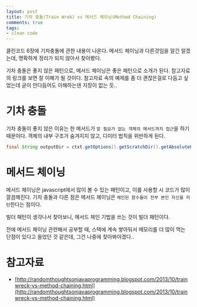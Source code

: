 ```yaml
---
layout: post
title: 기차 충돌(Train Wrek) vs 메서드 체이닝(Method Chaining)
comments: true
tags:
- clean code
---
```


클린코드 6장에 기차충돌에 관한 내용이 나온다. 메서드 체이닝과 다른것임을 알긴 알겠는데, 명확하게 정리가 되지 않아서 찾아봤다.     

기차 충돌은 좋지 않은 패턴으로, 메서드 체이닝은 좋은 패턴으로 소개가 된다. 참고자료의 링크를 보면 잘 이해가 될 것이다. 참고자료 속의 예제를 좀 더 괜찮은걸로 다듬고 싶었는데 굳이 안다듬어도 이해하는덴 지장이 없는 듯..     

# 기차 충돌
기차 충돌이 좋지 않은 이유는 한 메서드가 `알 필요가 없는 객체의 메서드까지 접근`을 하기 때문이다. 객체의 내부 구조가 숨겨지지 않고, 디미터 법칙을 위반하게 된다.     
``` java
final String outputDir = ctxt.getOptions().getScratchDir().getAbsolutePath();
```

# 메서드 체이닝
메서드 체이닝은 javascript에서 많이 볼 수 있는 패턴이고, 이를 사용할 시 코드가 많이 깔끔해진다. 기차 충돌과 다른 점은 메서드 체이닝은 `체인된 함수들이 전부 본인 자신을 리턴`한다는 점이다.     

빌더 패턴이 생각나서 찾아보니, 메서드 체인 기법을 쓰는 것이 빌더 패턴이다.     

전에 메서드 체이닝 관련해서 공부할 때, 스택에 계속 쌓아둬서 메모리를 더 많이 먹는 단점이 있다고 들었던 것 같은데, 그건 나중에 찾아봐야겠다..     

# 참고자료
- [http://randomthoughtsonjavaprogramming.blogspot.com/2013/10/trainwreck-vs-method-chaining.html](http://randomthoughtsonjavaprogramming.blogspot.com/2013/10/trainwreck-vs-method-chaining.html)
